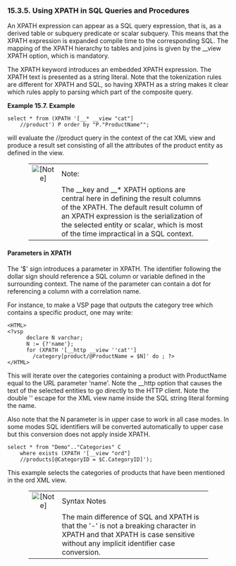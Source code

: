 <div id="xpproc" class="section">

<div class="titlepage">

<div>

<div>

### 15.3.5. Using XPATH in SQL Queries and Procedures

</div>

</div>

</div>

An XPATH expression can appear as a SQL query expression, that is, as a
derived table or subquery predicate or scalar subquery. This means that
the XPATH expression is expanded compile time to the corresponding SQL.
The mapping of the XPATH hierarchy to tables and joins is given by the
\_\_view XPATH option, which is mandatory.

The XPATH keyword introduces an embedded XPATH expression. The XPATH
text is presented as a string literal. Note that the tokenization rules
are different for XPATH and SQL, so having XPATH as a string makes it
clear which rules apply to parsing which part of the composite query.

<div id="xp01" class="example">

**Example 15.7. Example**

<div class="example-contents">

``` programlisting
select * from (XPATH '[__* __view "cat"]
    //product') P order by "P."ProductName"";
```

will evaluate the //product query in the context of the cat XML view and
produce a result set consisting of all the attributes of the product
entity as defined in the view.

</div>

</div>

  

<div class="note" style="margin-left: 0.5in; margin-right: 0.5in;">

|                              |                                                                                                                                                                                                                                                                    |
|:----------------------------:|:-------------------------------------------------------------------------------------------------------------------------------------------------------------------------------------------------------------------------------------------------------------------|
| ![\[Note\]](images/note.png) | Note:                                                                                                                                                                                                                                                              |
|                              | The \_\_key and \_\_\* XPATH options are central here in defining the result columns of the XPATH. The default result column of an XPATH expression is the serialization of the selected entity or scalar, which is most of the time impractical in a SQL context. |

</div>

<div id="paramsinxp" class="section">

<div class="titlepage">

<div>

<div>

#### Parameters in XPATH

</div>

</div>

</div>

The '\$' sign introduces a parameter in XPATH. The identifier following
the dollar sign should reference a SQL column or variable defined in the
surrounding context. The name of the parameter can contain a dot for
referencing a column with a correlation name.

For instance, to make a VSP page that outputs the category tree which
contains a specific product, one may write:

``` programlisting
<HTML>
<?vsp
      declare N varchar;
      N := {?'name'};
      for (XPATH '[__http __view ''cat'']
        /category[product/@ProductName = $N]' do ; ?>
</HTML>
```

This will iterate over the categories containing a product with
ProductName equal to the URL parameter 'name'. Note the \_\_http option
that causes the text of the selected entities to go directly to the HTTP
client. Note the double '' escape for the XML view name inside the SQL
string literal forming the name.

Also note that the N parameter is in upper case to work in all case
modes. In some modes SQL identifiers will be converted automatically to
upper case but this conversion does not apply inside XPATH.

``` programlisting
select * from "Demo".."Categories" C
    where exists (XPATH '[__view "ord"]
    //products[@CategoryID = $C.CategoryID]');
```

This example selects the categories of products that have been mentioned
in the ord XML view.

<div class="note" style="margin-left: 0.5in; margin-right: 0.5in;">

|                              |                                                                                                                                                                             |
|:----------------------------:|:----------------------------------------------------------------------------------------------------------------------------------------------------------------------------|
| ![\[Note\]](images/note.png) | Syntax Notes                                                                                                                                                                |
|                              | The main difference of SQL and XPATH is that the '-' is not a breaking character in XPATH and that XPATH is case sensitive without any implicit identifier case conversion. |

</div>

</div>

</div>
